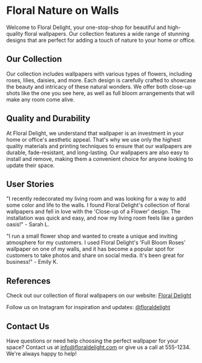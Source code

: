 <!--
Write me content for website with wallpaper which alt text is:

"A close-up of a flower"

The name/title of the page should not be 1:1 copy of the alt text but rather a real content of the website which is using this wallpaper.

- Use markdown format 
- Start with the heading
- The content should look like a real website 
- Include real sections like references, contact, user stories, etc. use things relevant to the page purpose.
- Feel free to use structure like headings, bullets, numbering, blockquotes, paragraphs, horizontal lines, etc.
- You can use formatting like bold or _italic_
- You can include UTF-8 emojis
- Links should be only #hash anchors (and you can refer to the document itself)
- Do not include images
-->

<!--font:Poppins-->

# Floral Nature on Walls

Welcome to Floral Delight, your one-stop-shop for beautiful and high-quality floral wallpapers. Our collection features a wide range of stunning designs that are perfect for adding a touch of nature to your home or office.

## Our Collection

Our collection includes wallpapers with various types of flowers, including roses, lilies, daisies, and more. Each design is carefully crafted to showcase the beauty and intricacy of these natural wonders. We offer both close-up shots like the one you see here, as well as full bloom arrangements that will make any room come alive.

## Quality and Durability

At Floral Delight, we understand that wallpaper is an investment in your home or office's aesthetic appeal. That's why we use only the highest quality materials and printing techniques to ensure that our wallpapers are durable, fade-resistant, and long-lasting. Our wallpapers are also easy to install and remove, making them a convenient choice for anyone looking to update their space.

## User Stories

"I recently redecorated my living room and was looking for a way to add some color and life to the walls. I found Floral Delight's collection of floral wallpapers and fell in love with the 'Close-up of a Flower' design. The installation was quick and easy, and now my living room feels like a garden oasis!" - Sarah L.

"I run a small flower shop and wanted to create a unique and inviting atmosphere for my customers. I used Floral Delight's 'Full Bloom Roses' wallpaper on one of my walls, and it has become a popular spot for customers to take photos and share on social media. It's been great for business!" - Emily K.

## References

Check out our collection of floral wallpapers on our website: [Floral Delight](#)

Follow us on Instagram for inspiration and updates: [@floraldelight](#)

## Contact Us

Have questions or need help choosing the perfect wallpaper for your space? Contact us at [info@floraldelight.com](mailto:info@floraldelight.com) or give us a call at 555-1234. We're always happy to help!

